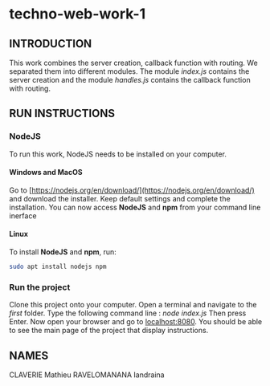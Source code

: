 # techno-web-work-1

## INTRODUCTION
This work combines the server creation, callback function with routing. We separated them into different modules. The module *index.js* contains the server creation and the module *handles.js* contains the callback function with routing.

## RUN INSTRUCTIONS

### NodeJS

To run this work, NodeJS needs to be installed on your computer. 

#### Windows and MacOS

Go to [https://nodejs.org/en/download/](https://nodejs.org/en/download/) and download the installer. Keep default settings and complete the installation.
You can now access **NodeJS** and **npm** from your command line inerface

#### Linux 

To install **NodeJS** and **npm**, run:
```bash
sudo apt install nodejs npm
```

### Run the project

Clone this project onto your computer. Open a terminal and navigate to the *first* folder. Type the following command line : *node index.js*
Then press Enter.
Now open your browser and go to [localhost:8080](http://localhost:8080/).
You should be able to see the main page of the project that display instructions.

## NAMES
CLAVERIE Mathieu
RAVELOMANANA Iandraina

